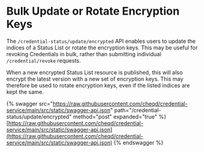 # Bulk Update or Rotate Encryption Keys

The `/credential-status/update/encrypted` API enables users to update the indices of a Status List or rotate the encryption keys. This may be useful for revoking Credentials in bulk, rather than submitting individual `/credential/revoke` requests.

When a new encrypted Status List resource is published, this will also encrypt the latest version with a new set of encryption keys. This may therefore be used to rotate encryption keys, even if the listed indices are kept the same.

{% swagger src="https://raw.githubusercontent.com/cheqd/credential-service/main/src/static/swagger-api.json" path="/credential-status/update/encrypted" method="post" expanded="true" %}
[https://raw.githubusercontent.com/cheqd/credential-service/main/src/static/swagger-api.json](https://raw.githubusercontent.com/cheqd/credential-service/main/src/static/swagger-api.json)
{% endswagger %}
